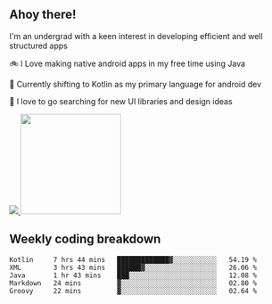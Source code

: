 ## Ahoy there!
I'm an undergrad with a keen interest in developing efficient and well structured apps

🚲 I Love making native android apps in my free time using Java

🌄 Currently shifting to Kotlin as my primary language for android dev

🔮  I love to go searching for new UI libraries and design ideas

<a href="">
  <img src="https://komarev.com/ghpvc/?username=ade3l&style=flat-square" />
</a>

<img height="180em" src="https://github-readme-stats-eight-theta.vercel.app/api/top-langs/?username=ade3l&langs_count=7&theme=cobalt&layout=compact"/>

## Weekly coding breakdown
<!--START_SECTION:waka-->
```text
Kotlin     7 hrs 44 mins   █████████████▓░░░░░░░░░░░   54.19 % 
XML        3 hrs 43 mins   ██████▓░░░░░░░░░░░░░░░░░░   26.06 % 
Java       1 hr 43 mins    ███░░░░░░░░░░░░░░░░░░░░░░   12.08 % 
Markdown   24 mins         ▓░░░░░░░░░░░░░░░░░░░░░░░░   02.80 % 
Groovy     22 mins         ▓░░░░░░░░░░░░░░░░░░░░░░░░   02.64 % 
```
<!--END_SECTION:waka-->




<!--
**ade3l/ade3l** is a ✨ _special_ ✨ repository because its `README.md` (this file) appears on your GitHub profile.

Here are some ideas to get you started:

- 🔭 I’m currently working on ... 
- 🌱 I’m currently learning ... 
- 👯 I’m looking to collaborate on ... 
- 🤔 I’m looking for help with ... 
- 💬 Ask me about ... Anything 
- 📫 How to reach me: ...
- 😄 Pronouns: ...
- ⚡ Fun fact: ...
-->
